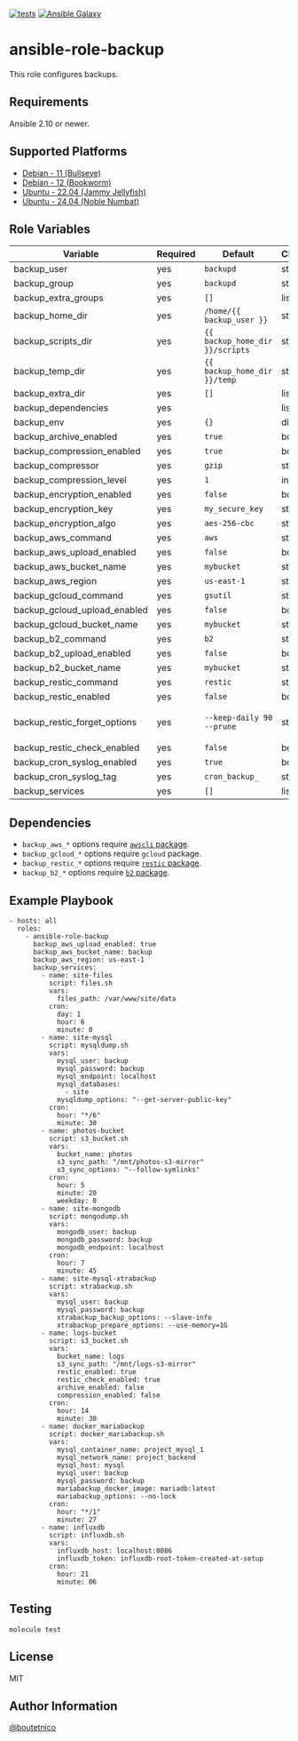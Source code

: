 [![tests](https://github.com/boutetnico/ansible-role-backup/workflows/Test%20ansible%20role/badge.svg)](https://github.com/boutetnico/ansible-role-backup/actions?query=workflow%3A%22Test+ansible+role%22)
[![Ansible Galaxy](https://img.shields.io/badge/galaxy-boutetnico.backup-blue.svg)](https://galaxy.ansible.com/boutetnico/backup)

ansible-role-backup
===================

This role configures backups.

Requirements
------------

Ansible 2.10 or newer.

Supported Platforms
-------------------

- [Debian - 11 (Bullseye)](https://wiki.debian.org/DebianBullseye)
- [Debian - 12 (Bookworm)](https://wiki.debian.org/DebianBookworm)
- [Ubuntu - 22.04 (Jammy Jellyfish)](http://releases.ubuntu.com/22.04/)
- [Ubuntu - 24.04 (Noble Numbat)](http://releases.ubuntu.com/24.04/)

Role Variables
--------------

| Variable                     | Required | Default                         | Choices | Comments                                     |
|------------------------------|----------|---------------------------------|---------|----------------------------------------------|
| backup_user                  | yes      | `backupd`                       | string  | User who runs backup scripts.                |
| backup_group                 | yes      | `backupd`                       | string  |                                              |
| backup_extra_groups          | yes      | `[]`                            | list    | Add `backup_user` to additional groups.      |
| backup_home_dir              | yes      | `/home/{{ backup_user }}`       | string  |                                              |
| backup_scripts_dir           | yes      | `{{ backup_home_dir }}/scripts` | string  |                                              |
| backup_temp_dir              | yes      | `{{ backup_home_dir }}/temp`    | string  |                                              |
| backup_extra_dir             | yes      | `[]`                            | list    | Create additional directories if needed.     |
| backup_dependencies          | yes      |                                 | list    | See `defaults/main.yml`.                     |
| backup_env                   | yes      | `{}`                            | dict    |                                              |
| backup_archive_enabled       | yes      | `true`                          | bool    | Wether or not to pack files into an archive. |
| backup_compression_enabled   | yes      | `true`                          | bool    | Wether or not to compress the archive file.  |
| backup_compressor            | yes      | `gzip`                          | string  |                                              |
| backup_compression_level     | yes      | `1`                             | int     |                                              |
| backup_encryption_enabled    | yes      | `false`                         | bool    | Wether or not to encrypt the archive file.   |
| backup_encryption_key        | yes      | `my_secure_key`                 | string  | Encryption key.                              |
| backup_encryption_algo       | yes      | `aes-256-cbc`                   | string  | Encryption algorithm.                        |
| backup_aws_command           | yes      | `aws`                           | string  |                                              |
| backup_aws_upload_enabled    | yes      | `false`                         | bool    |                                              |
| backup_aws_bucket_name       | yes      | `mybucket`                      | string  |                                              |
| backup_aws_region            | yes      | `us-east-1`                     | string  |                                              |
| backup_gcloud_command        | yes      | `gsutil`                        | string  |                                              |
| backup_gcloud_upload_enabled | yes      | `false`                         | bool    |                                              |
| backup_gcloud_bucket_name    | yes      | `mybucket`                      | string  |                                              |
| backup_b2_command            | yes      | `b2`                            | string  |                                              |
| backup_b2_upload_enabled     | yes      | `false`                         | bool    | Enable Backblaze B2 upload.                  |
| backup_b2_bucket_name        | yes      | `mybucket`                      | string  | Backblaze B2 bucket name.                    |
| backup_restic_command        | yes      | `restic`                        | string  |                                              |
| backup_restic_enabled        | yes      | `false`                         | bool    |                                              |
| backup_restic_forget_options | yes      | `--keep-daily 90 --prune`       | string  | See (all options)[https://restic.readthedocs.io/en/latest/060_forget.html#removing-snapshots-according-to-a-policy]. |
| backup_restic_check_enabled  | yes      | `false`                         | bool    |                                              |
| backup_cron_syslog_enabled   | yes      | `true`                          | bool    | Log script output to syslog.                 |
| backup_cron_syslog_tag       | yes      | `cron_backup_`                  | string  |                                              |
| backup_services              | yes      | `[]`                            | list    | Scripts to install. See `defaults/main.yml`. |

Dependencies
------------

- `backup_aws_*` options require [`awscli` package](https://github.com/boutetnico/ansible-role-awscli).
- `backup_gcloud_*` options require `gcloud` package.
- `backup_restic_*` options require [`restic` package](https://github.com/boutetnico/ansible-role-restic).
- `backup_b2_*` options require [`b2` package](https://github.com/boutetnico/ansible-role-b2).

Example Playbook
----------------

    - hosts: all
      roles:
        - ansible-role-backup
          backup_aws_upload_enabled: true
          backup_aws_bucket_name: backup
          backup_aws_region: us-east-1
          backup_services:
            - name: site-files
              script: files.sh
              vars:
                files_path: /var/www/site/data
              cron:
                day: 1
                hour: 6
                minute: 0
            - name: site-mysql
              script: mysqldump.sh
              vars:
                mysql_user: backup
                mysql_password: backup
                mysql_endpoint: localhost
                mysql_databases:
                  - site
                mysqldump_options: "--get-server-public-key"
              cron:
                hour: "*/6"
                minute: 30
            - name: photos-bucket
              script: s3_bucket.sh
              vars:
                bucket_name: photos
                s3_sync_path: "/mnt/photos-s3-mirror"
                s3_sync_options: "--follow-symlinks"
              cron:
                hour: 5
                minute: 20
                weekday: 0
            - name: site-mongodb
              script: mongodump.sh
              vars:
                mongodb_user: backup
                mongodb_password: backup
                mongodb_endpoint: localhost
              cron:
                hour: 7
                minute: 45
            - name: site-mysql-xtrabackup
              script: xtrabackup.sh
              vars:
                mysql_user: backup
                mysql_password: backup
                xtrabackup_backup_options: --slave-info
                xtrabackup_prepare_options: --use-memory=1G
            - name: logs-bucket
              script: s3_bucket.sh
              vars:
                bucket_name: logs
                s3_sync_path: "/mnt/logs-s3-mirror"
                restic_enabled: true
                restic_check_enabled: true
                archive_enabled: false
                compression_enabled: false
              cron:
                hour: 14
                minute: 30
            - name: docker_mariabackup
              script: docker_mariabackup.sh
              vars:
                mysql_container_name: project_mysql_1
                mysql_network_name: project_backend
                mysql_host: mysql
                mysql_user: backup
                mysql_password: backup
                mariabackup_docker_image: mariadb:latest
                mariabackup_options: --no-lock
              cron:
                hour: "*/1"
                minute: 27
            - name: influxdb
              script: influxdb.sh
              vars:
                influxdb_host: localhost:8086
                influxdb_token: influxdb-root-token-created-at-setup
              cron:
                hour: 21
                minute: 06

Testing
-------

    molecule test

License
-------

MIT

Author Information
------------------

[@boutetnico](https://github.com/boutetnico)
